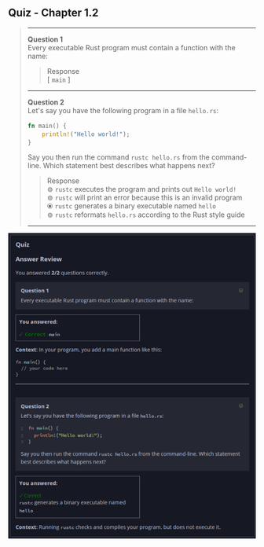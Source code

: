 ## Quiz - Chapter 1.2 ##

> ---
> **Question 1**<br>
> Every executable Rust program must contain a function with 
> the name:
>
>> Response<br>
>> [ ```main``` ]
> 
> ---
> 
> **Question 2**<br>
> Let's say you have the following program in a file
> ```hello.rs```:
>
> ```rust
> fn main() {
>     println!("Hello world!");
> }
> ```
>
> Say you then run the command ```rustc hello.rs``` from the 
> command-line. Which statement best describes what happens 
> next?
>
> > Response<br>
> > ⊚ ```rustc``` executes the program and prints out
> > ```Hello world!```<br>
> > ⊚ ```rustc``` will print an error because this is an 
> > invalid program<br>
> > ⦿ ```rustc``` generates a binary executable named 
> > ```hello```<br>
> > ⊚ ```rustc``` reformats ```hello.rs``` according to the 
> > Rust style guide
> ---

![image](../additional-files/images/quiz_0102.png)
